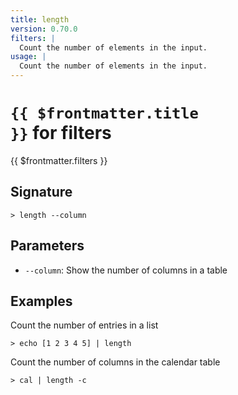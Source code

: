 ```yaml
---
title: length
version: 0.70.0
filters: |
  Count the number of elements in the input.
usage: |
  Count the number of elements in the input.
---
```


# <code>{{ $frontmatter.title }}</code> for filters

<div class='command-title'>{{ $frontmatter.filters }}</div>

## Signature

```> length --column```

## Parameters

 -  `--column`: Show the number of columns in a table

## Examples

Count the number of entries in a list
```shell
> echo [1 2 3 4 5] | length
```

Count the number of columns in the calendar table
```shell
> cal | length -c
```
